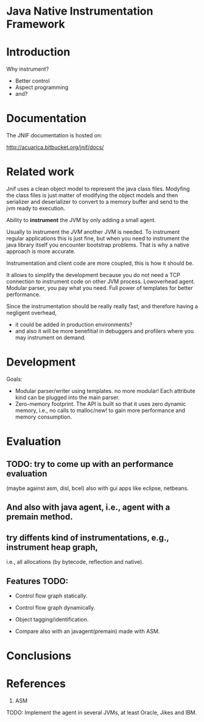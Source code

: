 Java Native Instrumentation Framework
=================================================

# Introduction

Why instrument?
*  Better control
*  Aspect programming
*  and?

# Documentation

The JNIF documentation is hosted on:

http://acuarica.bitbucket.org/jnif/docs/

# Related work

Jnif uses a clean object model to represent the java class files. Modyfing the
class files is just matter of modifying the object models and then serializer
and deserializer to convert to a memory buffer and send to the jvm ready to 
execution.

Ability to **instrument** the JVM by only adding a small agent.


Usually to instrument the *JVM* another JVM is needed.
To instrument regular applications this is just fine,
but when you need to instrument the java library itself you encounter 
bootstrap problems.
That is why a native approach is more accurate.

Instrumentation and client code are more coupled, this is how it should be.

It allows to simplify the development because you do not need a TCP 
connection to instrument code on other JVM process.
Lowoverhead agent.
Modular parser, you pay what you need. Full power of templates for better 
performance.


Since the instrumentation should be really really fast, and therefore having a 
negligent overhead,
* it could be added in production environments?
* and also it will be more benefitial in debuggers and profilers where you may 
instrument on demand. 

# Development

Goals:
* Modular parser/writer using templates. no more modular!
  Each attribute kind can be plugged into the main parser.
* Zero-memory footprint.
  The API is built so that it uses zero dynamic memory, i.e., no calls to 
  malloc/new! to gain more performance and memory consumption.


# Evaluation

## TODO: try to come up with an performance evaluation 
(maybe against asm, disl, bcel) also with gui apps 
like eclipse, netbeans.

## And also with java agent, i.e., agent with a premain method.
 
## try diffents kind of instrumentations, e.g., instrument heap graph, 
i.e., all allocations (by bytecode, reflection and native).

## Features TODO:
- Control flow graph statically.
- Control flow graph dynamically.
- Object tagging/identification.


- Compare also with an javagent(premain) made with ASM.

## 
# Conclusions


# References

1. ASM

TODO:
Implement the agent in several JVMs, at least Oracle, Jikes and IBM.
